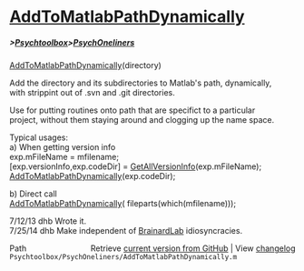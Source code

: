 # [AddToMatlabPathDynamically](AddToMatlabPathDynamically)
##### >[Psychtoolbox](Psychtoolbox)>[PsychOneliners](PsychOneliners)

[AddToMatlabPathDynamically](AddToMatlabPathDynamically)(directory)  
  
Add the directory and its subdirectories to Matlab's path, dynamically,  
with strippint out of .svn and .git directories.  
  
Use for putting routines onto path that are specifict to a particular  
project, without them staying around and clogging up the name space.  
  
Typical usages:  
a) When getting version info  
  exp.mFileName = mfilename;  
  [exp.versionInfo,exp.codeDir] = [GetAllVersionInfo](GetAllVersionInfo)(exp.mFileName);  
  [AddToMatlabPathDynamically](AddToMatlabPathDynamically)(exp.codeDir);  
  
b) Direct call  
  [AddToMatlabPathDynamically](AddToMatlabPathDynamically)( fileparts(which(mfilename)));   
  
7/12/13  dhb  Wrote it.  
7/25/14  dhb  Make independent of [BrainardLab](BrainardLab) idiosyncracies.  




<div class="code_header" style="text-align:right;">
  <span style="float:left;">Path&nbsp;&nbsp;</span> <span class="counter">Retrieve <a href=
  "https://raw.github.com/Psychtoolbox-3/Psychtoolbox-3/beta/Psychtoolbox/PsychOneliners/AddToMatlabPathDynamically.m">current version from GitHub</a> | View <a href=
  "https://github.com/Psychtoolbox-3/Psychtoolbox-3/commits/beta/Psychtoolbox/PsychOneliners/AddToMatlabPathDynamically.m">changelog</a></span>
</div>
<div class="code">
  <code>Psychtoolbox/PsychOneliners/AddToMatlabPathDynamically.m</code>
</div>

